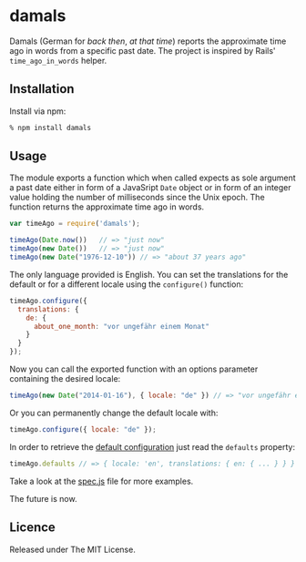# damals

Damals (German for _back then_, _at that time_) reports the approximate time ago in words from a specific past date. The project is inspired by Rails' `time_ago_in_words` helper.


## Installation

Install via npm:

```bash
% npm install damals
```


## Usage

The module exports a function which when called expects as sole argument a past date either in form of a JavaSript `Date` object or in form of an integer value holding the number of milliseconds since the Unix epoch. The function returns the approximate time ago in words.

```js
var timeAgo = require('damals');

timeAgo(Date.now())   // => "just now"
timeAgo(new Date())   // => "just now"
timeAgo(new Date("1976-12-10")) // => "about 37 years ago"
```

The only language provided is English. You can set the translations for the default or for a different locale using the `configure()` function:

```js
timeAgo.configure({
  translations: {
    de: {
      about_one_month: "vor ungefähr einem Monat"
    }
  }
});
```

Now you can call the exported function with an options parameter containing the desired locale:

```js
timeAgo(new Date("2014-01-16"), { locale: "de" }) // => "vor ungefähr einem Monat"
```

Or you can permanently change the default locale with:

```js
timeAgo.configure({ locale: "de" });
```

In order to retrieve the [default configuration](defaults.js) just read the `defaults` property:

```js
timeAgo.defaults // => { locale: 'en', translations: { en: { ... } } }
```

Take a look at the [spec.js](spec.js) file for more examples.

The future is now.


## Licence

Released under The MIT License.
